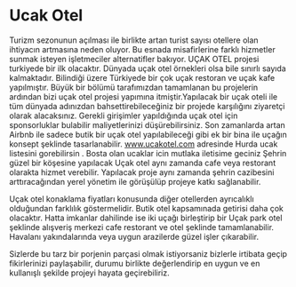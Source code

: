 # Ucak Otel

Turizm sezonunun açılması ile birlikte artan turist sayısı  otellere olan ihtiyacın artmasına neden oluyor. Bu esnada misafirlerine farklı hizmetler sunmak isteyen işletmeciler alternatifler bakıyor. UÇAK OTEL projesi turkiyede bir ilk olacaktır. Dünyada uçak otel örnekleri olsa bile sınırlı sayıda kalmaktadır.
Bilindiği üzere Türkiyede bir çok uçak restoran ve uçak kafe yapılmıştır. Büyük bir bölümü tarafımızdan tamamlanan bu projelerin ardından  bizi uçak otel projesi yapımına itmiştir.Yapılacak bir uçak oteli ile tüm dünyada adınızdan bahsettirebileceğiniz bir projede karşılığını ziyaretçi olarak alacaksınız. Gerekli girişimler yapıldığında uçak otel için  sponsorluklar bulabilir maliyetlerinizi düşürebilirsiniz. Son zamanlarda artan Airbnb ile sadece butik bir uçak otel yapılabileceği gibi ek bir bina ile uçağın konsept şeklinde tasarlanabilir. www.ucakotel.com adresinde  Hurda ucak listesini gorebilirsin . Bosta olan ucaklar icin  mutlaka iletisime geciniz
Şehrin güzel bir köşesine yapılacak Uçak otel aynı zamanda cafe veya restorant olarakta hizmet verebilir. Yapılacak proje aynı zamanda şehrin cazibesini arttıracağından yerel yönetim ile görüşülüp projeye katkı sağlanabilir.  

Uçak otel konaklama fiyatları konusunda diğer otellerden ayrıcalıklı olduğundan farklılık göstermelidir. Butik otel kapsamınada  getirisi daha çok olacaktır. Hatta imkanlar dahilinde ise iki uçağı birleştirip bir Uçak park otel   şeklinde alışveriş merkezi cafe restorant ve otel şeklinde tamamlanabilir. Havalanı yakındalarında  veya uygun arazilerde güzel işler çıkarabilir.

Sizlerde  bu tarz bir porjenin parçasi olmak istiyorsaniz bizlerle irtibata geçip  fikirlerinizi paylaşabilir, durumu birlikte değerlendirip en uygun ve en kullanışlı şekilde projeyi hayata geçirebiliriz. 
